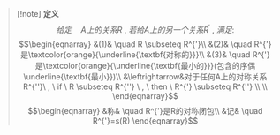 > [!note] **定义**
> $$给定\quad A上的关系R\ , \ 若给A上的另一个关系R^{'}\ , \ 满足:$$
> $$\begin{eqnarray}
> &(1)& \quad R \subseteq R^{'}\\
> &(2)& \quad R^{'}是\textcolor{orange}{\underline{\textbf{对称的}}}\\
> &(3)& \quad R^{'}是\textcolor{orange}{\underline{\textbf{最小的}}}(包含的序偶\underline{\textbf{最小}})\\
> &\leftrightarrow&对于任何A上的对称关系R^{''}\ , \ if \ R \subseteq R^{''} \ , \ then \ R^{'} \subseteq R^{''} \\ \\
\end{eqnarray}$$
> $$\begin{eqnarray}
&称& \quad R^{'}是R的对称闭包\\
&记& \quad R^{'}=s(R)
\end{eqnarray}$$
